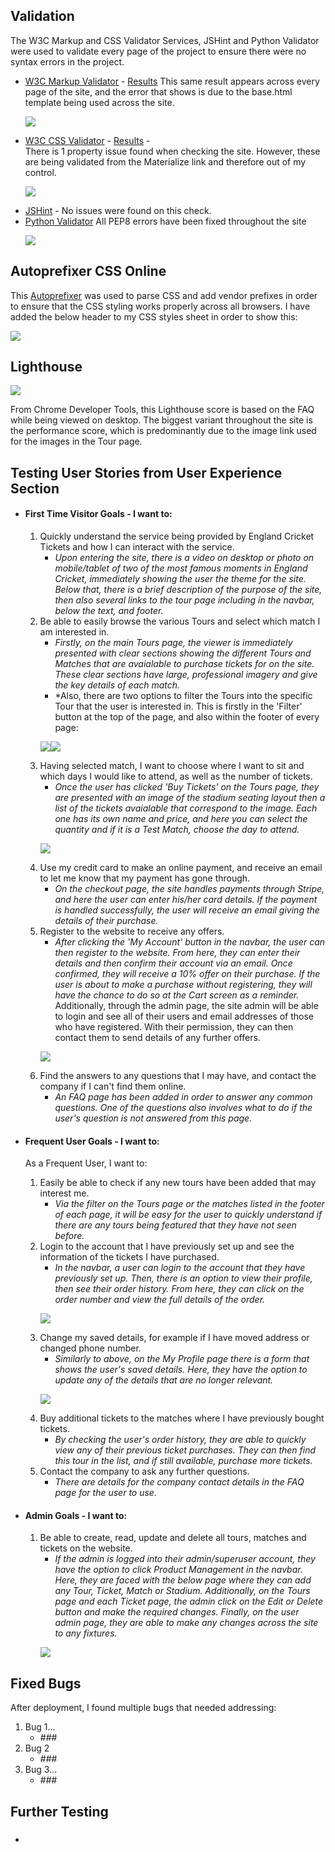 ## Validation

The W3C Markup and CSS Validator Services, JSHint and Python Validator were used to validate every page of the project 
to ensure there were no syntax errors in the project.

-   [W3C Markup Validator](https://validator.w3.org/) - [Results](https://validator.w3.org/nu/?doc=https%3A%2F%2Fengland-cricket-tickets.herokuapp.com%2F)
    This same result appears across every page of the site, and the error that shows is due to the base.html template being used across the site.
    <p> <img src="html-checker.jpg">  </p> 
-   [W3C CSS Validator](https://jigsaw.w3.org/css-validator/) - [Results](https://jigsaw.w3.org/css-validator/validator?uri=https%3A%2F%2F8000-ed7f6852-bcc5-4712-9035-464423e5cab7.ws-eu03.gitpod.io%2Ftours%2F&profile=css3svg&usermedium=all&warning=1&vextwarning=&lang=en) -  
    There is 1 property issue found when checking the site. However, these are being validated from the Materialize 
    link and therefore out of my control.
    <p> <img src="css-checker.jpg">  </p> 
-   [JSHint](https://jshint.com/) - 
    No issues were found on this check.        
-   [Python Validator](http://pep8online.com/)
    All PEP8 errors have been fixed throughout the site
    <p> <img src="pep8.jpg"></p>   
    

## Autoprefixer CSS Online

This [Autoprefixer](https://autoprefixer.github.io/) was used to parse CSS and add vendor prefixes in order to ensure that the CSS styling works properly across all 
browsers. I have added the below header to my CSS styles sheet in order to show this:
<p> <img src="autoprefixer.jpg">  </p>

## Lighthouse

<p> <img src="lighthouse-desktop.jpg"></p>


From Chrome Developer Tools, this Lighthouse score is based on the FAQ while being viewed on desktop. The 
biggest variant throughout the site is the performance score, which is predominantly due to the image link
used for the images in the Tour page. 


## Testing User Stories from User Experience Section

-   #### First Time Visitor Goals - I want to:

    1. Quickly understand the service being provided by England Cricket Tickets and how I can interact with the service.
        - *Upon entering the site, there is a video on desktop or photo on mobile/tablet of two of the most famous moments 
        in England Cricket, immediately showing the user the theme for the site. Below that, there is a brief description of the
        purpose of the site, then also several links to the tour page including in the navbar, below the text, and footer.*
    2. Be able to easily browse the various Tours and select which match I am interested in.
        - *Firstly, on the main Tours page, the viewer is immediately presented with clear sections showing the different Tours 
        and Matches that are avaialable to purchase tickets for on the site. These clear sections have large, professional imagery 
        and give the key details of each match.*
        - *Also, there are two options to filter the Tours into the specific Tour that the user is interested in. This is firstly in the 
        'Filter' button at the top of the page, and also within the footer of every page:
        <p><img src="filter-button.jpg"><img src="filter-footer.jpg"></p>
    3. Having selected match, I want to choose where I want to sit and which days I would like to attend, as well as the number of tickets.
        - *Once the user has clicked 'Buy Tickets' on the Tours page, they are presented with an image of the stadium seating layout
        then a list of the tickets avaialable that correspond to the image. Each one has its own name and price, and here you can select the 
        quantity and if it is a Test Match, choose the day to attend.*
        <p><img src="ticket-selector.jpg"></p>
    4. Use my credit card to make an online payment, and receive an email to let me know that my payment has gone through.
        - *On the checkout page, the site handles payments through Stripe, and here the user can enter his/her card details. 
        If the payment is handled successfully, the user will receive an email giving the details of their purchase.*
    5. Register to the website to receive any offers.
        - *After clicking the 'My Account' button in the navbar, the user can then register to the website. From here, they can enter 
        their details and then confirm their account via an email. Once confirmed, they will receive a 10% offer on their purchase. If 
        the user is about to make a purchase without registering, they will have the chance to do so at the Cart screen as a reminder.*
        Additionally, through the admin page, the site admin will be able to login and see all of their users and email addresses of those 
        who have registered. With their permission, they can then contact them to send details of any further offers.
        <p><img src="member-cart.jpg"></p>
    6. Find the answers to any questions that I may have, and contact the company if I can't find them online.
        - *An FAQ page has been added in order to answer any common questions. One of the questions also involves what to do if 
        the user's question is not answered from this page.*
    
-   #### Frequent User Goals - I want to:

    As a Frequent User, I want to:
    1. Easily be able to check if any new tours have been added that may interest me.
        - *Via the filter on the Tours page or the matches listed in the footer of each page, it will be easy for the user to 
        quickly understand if there are any tours being featured that they have not seen before.*
    2. Login to the account that I have previously set up and see the information of the tickets I have purchased.
        - *In the navbar, a user can login to the account that they have previously set up. Then, there is an option to view their 
        profile, then see their order history. From here, they can click on the order number and view the full details of the order.*
        <p><img src="order-history.jpg"></p>
    3. Change my saved details, for example if I have moved address or changed phone number.
        - *Similarly to above, on the My Profile page there is a form that shows the user's saved details. Here, they have the option 
        to update any of the details that are no longer relevant.*
        <p><img src="saved-info.jpg"></p>
    4. Buy additional tickets to the matches where I have previously bought tickets.
        - *By checking the user's order history, they are able to quickly view any of their previous ticket purchases. They can then 
        find this tour in the list, and if still available, purchase more tickets.*
    5. Contact the company to ask any further questions.
        - *There are details for the company contact details in the FAQ page for the user to use.*


-   #### Admin Goals - I want to:
   
    1. Be able to create, read, update and delete all tours, matches and tickets on the website.
        - *If the admin is logged into their admin/superuser account, they have the option to click Product Management in 
        the navbar. Here, they are faced with the below page where they can add any Tour, Ticket, Match or Stadium. Additionally,
        on the Tours page and each Ticket page, the admin click on the Edit or Delete button and make the required changes. Finally, 
        on the user admin page, they are able to make any changes across the site to any fixtures.*
        <p><img src="product-management.jpg"></p>



## Fixed Bugs
After deployment, I found multiple bugs that needed addressing:

1. Bug 1...
    - *###*
2.  Bug 2
    - *###*  
2.  Bug 3...
    - *###*  


## Further Testing

- ###
